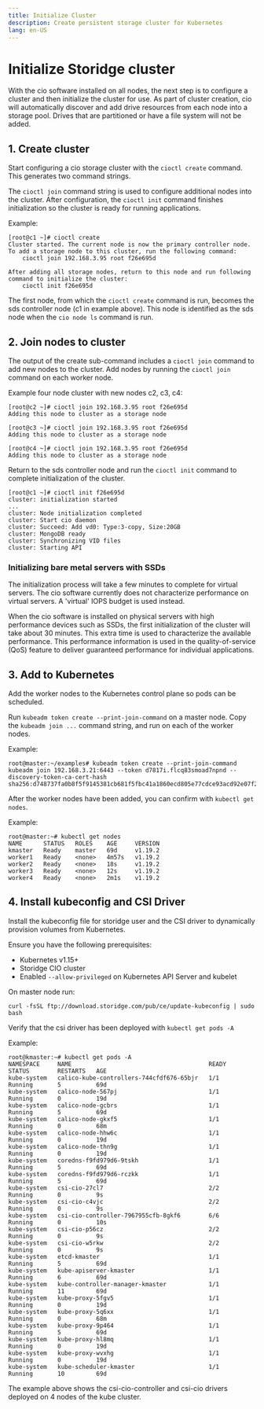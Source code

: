 ```yaml
---
title: Initialize Cluster
description: Create persistent storage cluster for Kubernetes
lang: en-US
---
```


# Initialize Storidge cluster

With the cio software installed on all nodes, the next step is to configure a cluster and then initialize the cluster for use. As part of cluster creation, cio will automatically discover and add drive resources from each node into a storage pool. Drives that are partitioned or have a file system will not be added.

<h2>1. Create cluster</h2>

Start configuring a cio storage cluster with the `cioctl create` command. This generates two command strings.

The `cioctl join` command string is used to configure additional nodes into the cluster. After configuration, the `cioctl init` command finishes initialization so the cluster is ready for running applications.

Example:
```
[root@c1 ~]# cioctl create
Cluster started. The current node is now the primary controller node. To add a storage node to this cluster, run the following command:
    cioctl join 192.168.3.95 root f26e695d

After adding all storage nodes, return to this node and run following command to initialize the cluster:
    cioctl init f26e695d
```
The first node, from which the `cioctl create` command is run, becomes the sds controller node (c1 in example above). This node is identified as the sds node when the `cio node ls` command is run.

<h2>2. Join nodes to cluster</h2>

The output of the create sub-command includes a `cioctl join` command to add new nodes to the cluster. Add nodes by running the `cioctl join` command on each worker node.

Example four node cluster with new nodes c2, c3, c4:
```
[root@c2 ~]# cioctl join 192.168.3.95 root f26e695d
Adding this node to cluster as a storage node

[root@c3 ~]# cioctl join 192.168.3.95 root f26e695d
Adding this node to cluster as a storage node

[root@c4 ~]# cioctl join 192.168.3.95 root f26e695d
Adding this node to cluster as a storage node
```
Return to the sds controller node and run the `cioctl init` command to complete initialization of the cluster.
```
[root@c1 ~]# cioctl init f26e695d
cluster: initialization started
...
cluster: Node initialization completed
cluster: Start cio daemon
cluster: Succeed: Add vd0: Type:3-copy, Size:20GB
cluster: MongoDB ready
cluster: Synchronizing VID files
cluster: Starting API
```

<h3>Initializing bare metal servers with SSDs</h3>

The initialization process will take a few minutes to complete for virtual servers. The cio software currently does not characterize performance on virtual servers. A 'virtual' IOPS budget is used instead.

When the cio software is installed on physical servers with high performance devices such as SSDs, the first initialization of the cluster will take about 30 minutes. This extra time is used to characterize the available performance. This performance information is used in the quality-of-service (QoS) feature to deliver guaranteed performance for individual applications.

<h2>3. Add to Kubernetes</h2>

Add the worker nodes to the Kubernetes control plane so pods can be scheduled.

Run `kubeadm token create --print-join-command` on a master node. Copy the `kubeadm join ...` command string, and run on each of the worker nodes.

Example:
```
root@master:~/examples# kubeadm token create --print-join-command
kubeadm join 192.168.3.21:6443 --token d7817i.flcq83smoad7npnd --discovery-token-ca-cert-hash sha256:d748737fa0b8f5f9145381cb681f5fbc41a1860ecd805e77cdce93acd92e07f2
```

After the worker nodes have been added, you can confirm with `kubectl get nodes`.

Example:
```
root@master:~# kubectl get nodes
NAME      STATUS   ROLES    AGE     VERSION
kmaster   Ready    master   69d     v1.19.2
worker1   Ready    <none>   4m57s   v1.19.2
worker2   Ready    <none>   18s     v1.19.2
worker3   Ready    <none>   12s     v1.19.2
worker4   Ready    <none>   2m1s    v1.19.2
```

<h2>4. Install kubeconfig and CSI Driver</h2>

Install the kubeconfig file for storidge user and the CSI driver to dynamically provision volumes from Kubernetes. 

Ensure you have the following prerequisites:
- Kubernetes v1.15+
- Storidge CIO cluster
- Enabled `--allow-privileged` on Kubernetes API Server and kubelet

On master node run:

```
curl -fsSL ftp://download.storidge.com/pub/ce/update-kubeconfig | sudo bash
```

Verify that the csi driver has been deployed with `kubectl get pods -A`

Example:
```
root@kmaster:~# kubectl get pods -A
NAMESPACE     NAME                                       READY   STATUS        RESTARTS   AGE
kube-system   calico-kube-controllers-744cfdf676-65bjr   1/1     Running       5          69d
kube-system   calico-node-567pj                          1/1     Running       0          19d
kube-system   calico-node-gcbrs                          1/1     Running       5          69d
kube-system   calico-node-gkxf5                          1/1     Running       0          68m
kube-system   calico-node-hhw6c                          1/1     Running       0          19d
kube-system   calico-node-thn9g                          1/1     Running       0          19d
kube-system   coredns-f9fd979d6-9tskh                    1/1     Running       5          69d
kube-system   coredns-f9fd979d6-rczkk                    1/1     Running       5          69d
kube-system   csi-cio-27cl7                              2/2     Running       0          9s
kube-system   csi-cio-c4vjc                              2/2     Running       0          9s
kube-system   csi-cio-controller-7967955cfb-8gkf6        6/6     Running       0          10s
kube-system   csi-cio-p56cz                              2/2     Running       0          9s
kube-system   csi-cio-w5rkw                              2/2     Running       0          9s
kube-system   etcd-kmaster                               1/1     Running       5          69d
kube-system   kube-apiserver-kmaster                     1/1     Running       6          69d
kube-system   kube-controller-manager-kmaster            1/1     Running       11         69d
kube-system   kube-proxy-5fgv5                           1/1     Running       0          19d
kube-system   kube-proxy-5q6xx                           1/1     Running       0          68m
kube-system   kube-proxy-9p464                           1/1     Running       5          69d
kube-system   kube-proxy-hl8mq                           1/1     Running       0          19d
kube-system   kube-proxy-wvxhg                           1/1     Running       0          19d
kube-system   kube-scheduler-kmaster                     1/1     Running       10         69d
```

The example above shows the csi-cio-controller and csi-cio drivers deployed on 4 nodes of the kube cluster. 

